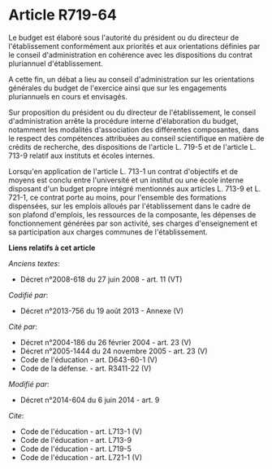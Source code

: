 # Article R719-64

Le budget est élaboré sous l'autorité du président ou du directeur de l'établissement conformément aux priorités et aux
orientations définies par le conseil d'administration en cohérence avec les dispositions du contrat pluriannuel
d'établissement. 

A cette fin, un débat a lieu au conseil d'administration sur les orientations générales du budget de l'exercice ainsi que sur
les engagements pluriannuels en cours et envisagés. 

Sur proposition du président ou du directeur de l'établissement, le conseil d'administration arrête la procédure interne
d'élaboration du budget, notamment les modalités d'association des différentes composantes, dans le respect des compétences
attribuées au conseil scientifique en matière de crédits de recherche, des dispositions de l'article L. 719-5 et de l'article
L. 713-9 relatif aux instituts et écoles internes. 

Lorsqu'en application de l'article L. 713-1 un contrat d'objectifs et de moyens est conclu entre l'université et un institut
ou une école interne disposant d'un budget propre intégré mentionnés aux articles L. 713-9 et L. 721-1, ce contrat porte au
moins, pour l'ensemble des formations dispensées, sur les emplois alloués par l'établissement dans le cadre de son plafond
d'emplois, les ressources de la composante, les dépenses de fonctionnement générées par son activité, ses charges
d'enseignement et sa participation aux charges communes de l'établissement.

**Liens relatifs à cet article**

_Anciens textes_:

  - Décret n°2008-618 du 27 juin 2008 - art. 11 (VT)

_Codifié par_:

  - Décret n°2013-756 du 19 août 2013 -  Annexe (V)

_Cité par_:

  - Décret n°2004-186 du 26 février 2004 - art. 23 (V)
  - Décret n°2005-1444 du 24 novembre 2005 - art. 23 (V)
  - Code de l'éducation - art. D643-60-1 (V)
  - Code de la défense. - art. R3411-22 (V)

_Modifié par_:

  - Décret n°2014-604 du 6 juin 2014 - art. 9

_Cite_:

  - Code de l'éducation - art. L713-1 (V)
  - Code de l'éducation - art. L713-9
  - Code de l'éducation - art. L719-5
  - Code de l'éducation - art. L721-1 (V)
